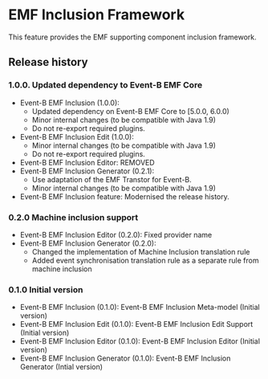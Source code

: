 EMF Inclusion Framework
=======================
This feature provides the EMF supporting component inclusion framework.

Release history
---------------
### 1.0.0. Updated dependency to Event-B EMF Core ###
- Event-B EMF Inclusion (1.0.0):
  + Updated dependency on Event-B EMF Core to [5.0.0, 6.0.0)
  + Minor internal changes (to be compatible with Java 1.9)
  + Do not re-export required plugins.
- Event-B EMF Inclusion Edit (1.0.0):
  + Minor internal changes (to be compatible with Java 1.9)
  + Do not re-export required plugins.
- Event-B EMF Inclusion Editor: REMOVED
- Event-B EMF Inclusion Generator (0.2.1):
  + Use adaptation of the EMF Transtor for Event-B.
  + Minor internal changes (to be compatible with Java 1.9)
- Event-B EMF Inclusion feature: Modernised the release history.

### 0.2.0 Machine inclusion support ###
  - Event-B EMF Inclusion Editor (0.2.0): Fixed provider name
  - Event-B EMF Inclusion Generator (0.2.0):
    + Changed the implementation of Machine Inclusion translation rule
    + Added event synchronisation translation rule as a separate rule from machine inclusion

### 0.1.0 Initial version ###
  - Event-B EMF Inclusion (0.1.0): Event-B EMF Inclusion Meta-model (Initial version)
  - Event-B EMF Inclusion Edit (0.1.0): Event-B EMF Inclusion Edit Support (Initial version)
  - Event-B EMF Inclusion Editor (0.1.0): Event-B EMF Inclusion Editor (Initial version)
  - Event-B EMF Inclusion Generator (0.1.0): Event-B EMF Inclusion Generator (Intial version)

